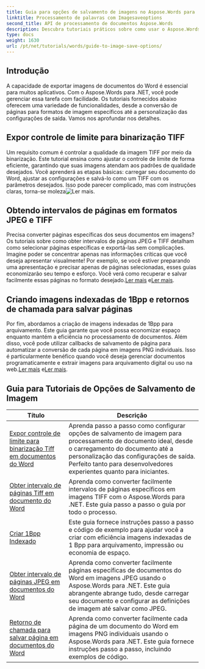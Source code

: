 ```yaml
---
title: Guia para opções de salvamento de imagens no Aspose.Words para .NET
linktitle: Processamento de palavras com Imagesaveoptions
second_title: API de processamento de documentos Aspose.Words
description: Descubra tutoriais práticos sobre como usar o Aspose.Words for .NET para salvar imagens, com etapas fáceis de seguir e exemplos de código para processamento eficiente de documentos.
type: docs
weight: 1630
url: /pt/net/tutorials/words/guide-to-image-save-options/
---
```

## Introdução

A capacidade de exportar imagens de documentos do Word é essencial para muitos aplicativos. Com o Aspose.Words para .NET, você pode gerenciar essa tarefa com facilidade. Os tutoriais fornecidos abaixo oferecem uma variedade de funcionalidades, desde a conversão de páginas para formatos de imagem específicos até a personalização das configurações de saída. Vamos nos aprofundar nos detalhes.

## Expor controle de limite para binarização TIFF

Um requisito comum é controlar a qualidade da imagem TIFF por meio da binarização. Este tutorial ensina como ajustar o controle de limite de forma eficiente, garantindo que suas imagens atendam aos padrões de qualidade desejados. Você aprenderá as etapas básicas: carregar seu documento do Word, ajustar as configurações e salvá-lo como um TIFF com os parâmetros desejados. Isso pode parecer complicado, mas com instruções claras, torna-se moleza![Ler mais](./expose-threshold-control-for-tiff-binarization-in-word-document/).

## Obtendo intervalos de páginas em formatos JPEG e TIFF

 Precisa converter páginas específicas dos seus documentos em imagens? Os tutoriais sobre como obter intervalos de páginas JPEG e TIFF detalham como selecionar páginas específicas e exportá-las sem complicações. Imagine poder se concentrar apenas nas informações críticas que você deseja apresentar visualmente! Por exemplo, se você estiver preparando uma apresentação e precisar apenas de páginas selecionadas, esses guias economizarão seu tempo e esforço. Você verá como recuperar e salvar facilmente essas páginas no formato desejado.[Ler mais](./get-jpeg-page-range-word-document/) e[Ler mais](./get-tiff-page-range-word-document/).

## Criando imagens indexadas de 1Bpp e retornos de chamada para salvar páginas

 Por fim, abordamos a criação de imagens indexadas de 1Bpp para arquivamento. Este guia garante que você possa economizar espaço enquanto mantém a eficiência no processamento de documentos. Além disso, você pode utilizar callbacks de salvamento de página para automatizar a conversão de cada página em imagens PNG individuais. Isso é particularmente benéfico quando você deseja gerenciar documentos programaticamente e extrair imagens para arquivamento digital ou uso na web.[Ler mais](./create-1bpp-indexed/) e[Ler mais](./page-saving-callback-word-document/).

 ## Guia para Tutoriais de Opções de Salvamento de Imagem
| Título | Descrição |
| --- | --- |
| [Expor controle de limite para binarização Tiff em documentos do Word](./expose-threshold-control-for-tiff-binarization-in-word-document/) | Aprenda passo a passo como configurar opções de salvamento de imagem para processamento de documento ideal, desde o carregamento do documento até a personalização das configurações de saída. Perfeito tanto para desenvolvedores experientes quanto para iniciantes. |
| [Obter intervalo de páginas Tiff em documento do Word](./get-tiff-page-range-word-document/) | Aprenda como converter facilmente intervalos de páginas específicos em imagens TIFF com o Aspose.Words para .NET. Este guia passo a passo o guia por todo o processo. |
| [Criar 1Bpp Indexado](./create-1bpp-indexed/) | Este guia fornece instruções passo a passo e código de exemplo para ajudar você a criar com eficiência imagens indexadas de 1 Bpp para arquivamento, impressão ou economia de espaço. |
| [Obter intervalo de páginas JPEG em documentos do Word](./get-jpeg-page-range-word-document/) | Aprenda como converter facilmente páginas específicas de documentos do Word em imagens JPEG usando o Aspose.Words para .NET. Este guia abrangente abrange tudo, desde carregar seu documento e configurar as definições de imagem até salvar como JPEG. |
| [Retorno de chamada para salvar página em documentos do Word](./page-saving-callback-word-document/) | Aprenda como converter facilmente cada página de um documento do Word em imagens PNG individuais usando o Aspose.Words para .NET. Este guia fornece instruções passo a passo, incluindo exemplos de código. |